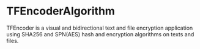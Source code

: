# TFEncoderAlgorithm
TFEncoder is a visual and bidirectional text and file encryption application using SHA256 and SPN(AES) hash and encryption algorithms on texts and files. 